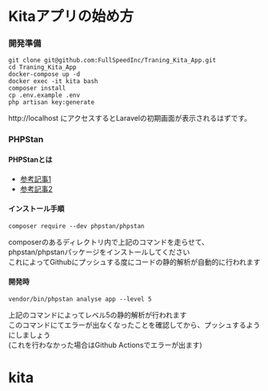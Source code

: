 
# Kitaアプリの始め方

### 開発準備
```
git clone git@github.com:FullSpeedInc/Traning_Kita_App.git
cd Traning_Kita_App
docker-compose up -d
docker exec -it kita bash
composer install
cp .env.example .env
php artisan key:generate
```
http://localhost にアクセスするとLaravelの初期画面が表示されるはずです。  

### PHPStan
#### PHPStanとは
- [参考記事1](https://lazesoftware.com/ja/blog/210906/)
- [参考記事2](https://c-a-p-engineer.github.io/tech/2022/11/19/php-phpstan/)

#### インストール手順
```composer require --dev phpstan/phpstan```

composerのあるディレクトリ内で上記のコマンドを走らせて、phpstan/phpstanパッケージをインストールしてください  
これによってGithubにプッシュする度にコードの静的解析が自動的に行われます  
#### 開発時 
```vendor/bin/phpstan analyse app --level 5```

上記のコマンドによってレベル5の静的解析が行われます  
このコマンドにてエラーが出なくなったことを確認してから、プッシュするようにしましょう  
(これを行わなかった場合はGithub Actionsでエラーが出ます)

# kita


